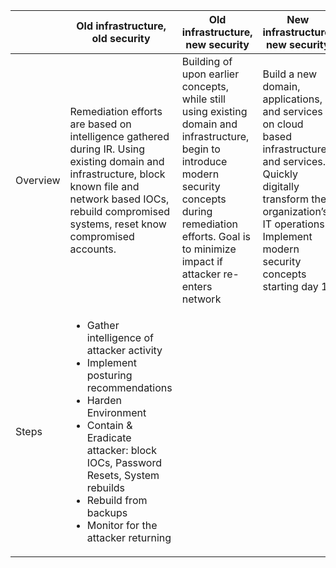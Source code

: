  | | Old infrastructure, old security | Old infrastructure, new security | New infrastructure, new security |
 | - | ------------  | ------------- | ----------| 
 | Overview | Remediation efforts are based on intelligence gathered during IR. Using existing domain and  infrastructure, block known file and network based IOCs, rebuild compromised systems, reset know compromised accounts.       | Building of upon earlier concepts, while still using existing domain and infrastructure, begin to introduce modern security concepts during remediation efforts. Goal is to minimize impact if attacker re-enters network | Build a new domain, applications, and services on cloud based infrastructure and services. Quickly digitally transform the organization’s IT operations. Implement modern security concepts starting day 1. 
 | Steps | <ul><li>Gather intelligence of attacker activity</li><li>Implement posturing recommendations </li><li>Harden Environment </li><li>Contain & Eradicate attacker: block IOCs, Password Resets, System rebuilds</li><li>Rebuild from backups </li><li>Monitor for the attacker returning</li></ul>|
 
